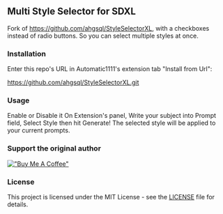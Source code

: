 ## Multi Style Selector for SDXL
Fork of https://github.com/ahgsql/StyleSelectorXL, with a checkboxes instead of radio buttons. So you can select multiple styles at once.

### Installation

Enter this repo's URL in Automatic1111's extension tab "Install from Url":

https://github.com/ahgsql/StyleSelectorXL.git

### Usage

Enable or Disable it On Extension's panel, Write your subject into Prompt field,
Select Style then hit Generate!
The selected style will be applied to your current prompts.

### Support the original author
[!["Buy Me A Coffee"](https://www.buymeacoffee.com/assets/img/custom_images/orange_img.png)](https://www.buymeacoffee.com/ahgsql)

### License

This project is licensed under the MIT License - see the [LICENSE](LICENSE) file for details.
